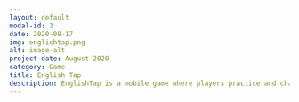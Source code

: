 ```yaml
---
layout: default
modal-id: 3
date: 2020-08-17
img: englishtap.png
alt: image-alt
project-date: August 2020
category: Game
title: English Tap
description: EnglishTap is a mobile game where players practice and challenge their English level. <a href="https://play.google.com/store/apps/details?id=com.BrandeGame.EnglishTap">Google Play</a>
---
```

